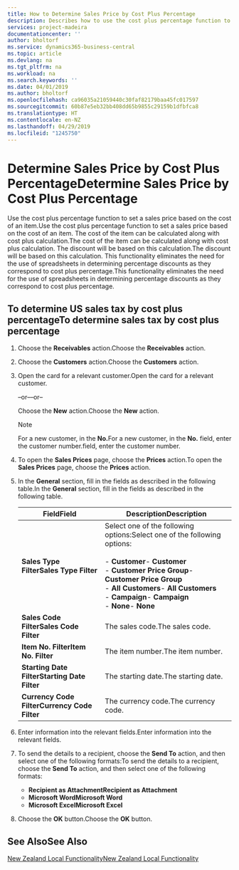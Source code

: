 ```yaml
---
title: How to Determine Sales Price by Cost Plus Percentage
description: Describes how to use the cost plus percentage function to set a sales price based on the cost of an item.
services: project-madeira
documentationcenter: ''
author: bholtorf
ms.service: dynamics365-business-central
ms.topic: article
ms.devlang: na
ms.tgt_pltfrm: na
ms.workload: na
ms.search.keywords: ''
ms.date: 04/01/2019
ms.author: bholtorf
ms.openlocfilehash: ca96035a21059440c30faf82179baa45fc017597
ms.sourcegitcommit: 60b87e5eb32bb408dd65b9855c29159b1dfbfca8
ms.translationtype: HT
ms.contentlocale: en-NZ
ms.lasthandoff: 04/29/2019
ms.locfileid: "1245750"
---
```

# <a name="determine-sales-price-by-cost-plus-percentage"></a><span data-ttu-id="7984c-103">Determine Sales Price by Cost Plus Percentage</span><span class="sxs-lookup"><span data-stu-id="7984c-103">Determine Sales Price by Cost Plus Percentage</span></span>
<span data-ttu-id="7984c-104">Use the cost plus percentage function to set a sales price based on the cost of an item.</span><span class="sxs-lookup"><span data-stu-id="7984c-104">Use the cost plus percentage function to set a sales price based on the cost of an item.</span></span> <span data-ttu-id="7984c-105">The cost of the item can be calculated along with cost plus calculation.</span><span class="sxs-lookup"><span data-stu-id="7984c-105">The cost of the item can be calculated along with cost plus calculation.</span></span> <span data-ttu-id="7984c-106">The discount will be based on this calculation.</span><span class="sxs-lookup"><span data-stu-id="7984c-106">The discount will be based on this calculation.</span></span> <span data-ttu-id="7984c-107">This functionality eliminates the need for the use of spreadsheets in determining percentage discounts as they correspond to cost plus percentage.</span><span class="sxs-lookup"><span data-stu-id="7984c-107">This functionality eliminates the need for the use of spreadsheets in determining percentage discounts as they correspond to cost plus percentage.</span></span>  

## <a name="to-determine-sales-tax-by-cost-plus-percentage"></a><span data-ttu-id="7984c-108">To determine US sales tax by cost plus percentage</span><span class="sxs-lookup"><span data-stu-id="7984c-108">To determine sales tax by cost plus percentage</span></span>  

1.  <span data-ttu-id="7984c-109">Choose the **Receivables** action.</span><span class="sxs-lookup"><span data-stu-id="7984c-109">Choose the **Receivables** action.</span></span>  
3.  <span data-ttu-id="7984c-110">Choose the **Customers** action.</span><span class="sxs-lookup"><span data-stu-id="7984c-110">Choose the **Customers** action.</span></span>  
4.  <span data-ttu-id="7984c-111">Open the card for a relevant customer.</span><span class="sxs-lookup"><span data-stu-id="7984c-111">Open the card for a relevant customer.</span></span>  

     <span data-ttu-id="7984c-112">–or–</span><span class="sxs-lookup"><span data-stu-id="7984c-112">–or–</span></span>  

    <span data-ttu-id="7984c-113">Choose the **New** action.</span><span class="sxs-lookup"><span data-stu-id="7984c-113">Choose the **New** action.</span></span>  

    > [!NOTE]  
    >  <span data-ttu-id="7984c-114">For a new customer, in the **No.**</span><span class="sxs-lookup"><span data-stu-id="7984c-114">For a new customer, in the **No.**</span></span> <span data-ttu-id="7984c-115">field, enter the customer number.</span><span class="sxs-lookup"><span data-stu-id="7984c-115">field, enter the customer number.</span></span>  

5.  <span data-ttu-id="7984c-116">To open the **Sales Prices** page, choose the **Prices** action.</span><span class="sxs-lookup"><span data-stu-id="7984c-116">To open the **Sales Prices** page, choose the **Prices** action.</span></span>  
6.  <span data-ttu-id="7984c-117">In the **General** section, fill in the fields as described in the following table.</span><span class="sxs-lookup"><span data-stu-id="7984c-117">In the **General** section, fill in the fields as described in the following table.</span></span>  

    |<span data-ttu-id="7984c-118">Field</span><span class="sxs-lookup"><span data-stu-id="7984c-118">Field</span></span>|<span data-ttu-id="7984c-119">Description</span><span class="sxs-lookup"><span data-stu-id="7984c-119">Description</span></span>|  
    |-----------|-----------------|  
    |<span data-ttu-id="7984c-120">**Sales Type Filter**</span><span class="sxs-lookup"><span data-stu-id="7984c-120">**Sales Type Filter**</span></span>|<span data-ttu-id="7984c-121">Select one of the following options:</span><span class="sxs-lookup"><span data-stu-id="7984c-121">Select one of the following options:</span></span><br /><br /> <span data-ttu-id="7984c-122">-   **Customer**</span><span class="sxs-lookup"><span data-stu-id="7984c-122">-   **Customer**</span></span><br /><span data-ttu-id="7984c-123">-   **Customer Price Group**</span><span class="sxs-lookup"><span data-stu-id="7984c-123">-   **Customer Price Group**</span></span><br /><span data-ttu-id="7984c-124">-   **All Customers**</span><span class="sxs-lookup"><span data-stu-id="7984c-124">-   **All Customers**</span></span><br /><span data-ttu-id="7984c-125">-   **Campaign**</span><span class="sxs-lookup"><span data-stu-id="7984c-125">-   **Campaign**</span></span><br /><span data-ttu-id="7984c-126">-   **None**</span><span class="sxs-lookup"><span data-stu-id="7984c-126">-   **None**</span></span>|  
    |<span data-ttu-id="7984c-127">**Sales Code Filter**</span><span class="sxs-lookup"><span data-stu-id="7984c-127">**Sales Code Filter**</span></span>|<span data-ttu-id="7984c-128">The sales code.</span><span class="sxs-lookup"><span data-stu-id="7984c-128">The sales code.</span></span>|  
    |<span data-ttu-id="7984c-129">**Item No. Filter**</span><span class="sxs-lookup"><span data-stu-id="7984c-129">**Item No. Filter**</span></span>|<span data-ttu-id="7984c-130">The item number.</span><span class="sxs-lookup"><span data-stu-id="7984c-130">The item number.</span></span>|  
    |<span data-ttu-id="7984c-131">**Starting Date Filter**</span><span class="sxs-lookup"><span data-stu-id="7984c-131">**Starting Date Filter**</span></span>|<span data-ttu-id="7984c-132">The starting date.</span><span class="sxs-lookup"><span data-stu-id="7984c-132">The starting date.</span></span>|  
    |<span data-ttu-id="7984c-133">**Currency Code Filter**</span><span class="sxs-lookup"><span data-stu-id="7984c-133">**Currency Code Filter**</span></span>|<span data-ttu-id="7984c-134">The currency code.</span><span class="sxs-lookup"><span data-stu-id="7984c-134">The currency code.</span></span>|  

7.  <span data-ttu-id="7984c-135">Enter information into the relevant fields.</span><span class="sxs-lookup"><span data-stu-id="7984c-135">Enter information into the relevant fields.</span></span>  
8.  <span data-ttu-id="7984c-136">To send the details to a recipient, choose the **Send To** action, and then select one of the following formats:</span><span class="sxs-lookup"><span data-stu-id="7984c-136">To send the details to a recipient, choose the **Send To** action, and then select one of the following formats:</span></span>  

    - <span data-ttu-id="7984c-137">**Recipient as Attachment**</span><span class="sxs-lookup"><span data-stu-id="7984c-137">**Recipient as Attachment**</span></span>  
    - <span data-ttu-id="7984c-138">**Microsoft Word**</span><span class="sxs-lookup"><span data-stu-id="7984c-138">**Microsoft Word**</span></span>  
    - <span data-ttu-id="7984c-139">**Microsoft Excel**</span><span class="sxs-lookup"><span data-stu-id="7984c-139">**Microsoft Excel**</span></span>  

9. <span data-ttu-id="7984c-140">Choose the **OK** button.</span><span class="sxs-lookup"><span data-stu-id="7984c-140">Choose the **OK** button.</span></span>  

## <a name="see-also"></a><span data-ttu-id="7984c-141">See Also</span><span class="sxs-lookup"><span data-stu-id="7984c-141">See Also</span></span>  
[<span data-ttu-id="7984c-142">New Zealand Local Functionality</span><span class="sxs-lookup"><span data-stu-id="7984c-142">New Zealand Local Functionality</span></span>](new-zealand-local-functionality.md)
